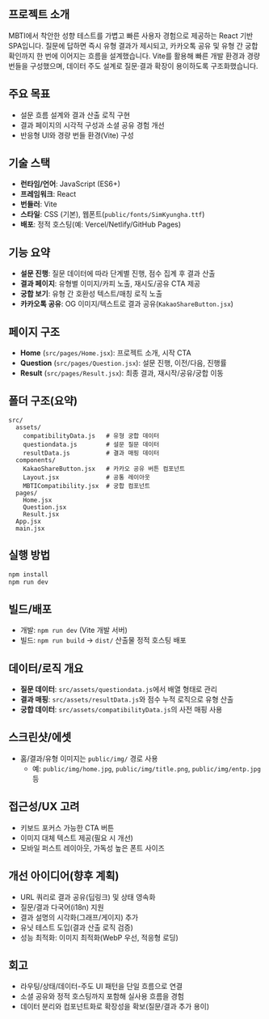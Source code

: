## 프로젝트 소개

MBTI에서 착안한 성향 테스트를 가볍고 빠른 사용자 경험으로 제공하는 React 기반 SPA입니다. 질문에 답하면 즉시 유형 결과가 제시되고, 카카오톡 공유 및 유형 간 궁합 확인까지 한 번에 이어지는 흐름을 설계했습니다. Vite를 활용해 빠른 개발 환경과 경량 번들을 구성했으며, 데이터 주도 설계로 질문·결과 확장이 용이하도록 구조화했습니다.

## 주요 목표

- 설문 흐름 설계와 결과 산출 로직 구현
- 결과 페이지의 시각적 구성과 소셜 공유 경험 개선
- 반응형 UI와 경량 번들 환경(Vite) 구성

## 기술 스택

- **런타임/언어**: JavaScript (ES6+)
- **프레임워크**: React
- **번들러**: Vite
- **스타일**: CSS (기본), 웹폰트(`public/fonts/SimKyungha.ttf`)
- **배포**: 정적 호스팅(예: Vercel/Netlify/GitHub Pages)

## 기능 요약

- **설문 진행**: 질문 데이터에 따라 단계별 진행, 점수 집계 후 결과 산출
- **결과 페이지**: 유형별 이미지/카피 노출, 재시도/공유 CTA 제공
- **궁합 보기**: 유형 간 호환성 텍스트/매칭 로직 노출
- **카카오톡 공유**: OG 이미지/텍스트로 결과 공유(`KakaoShareButton.jsx`)

## 페이지 구조

- **Home** (`src/pages/Home.jsx`): 프로젝트 소개, 시작 CTA
- **Question** (`src/pages/Question.jsx`): 설문 진행, 이전/다음, 진행률
- **Result** (`src/pages/Result.jsx`): 최종 결과, 재시작/공유/궁합 이동

## 폴더 구조(요약)

```text
src/
  assets/
    compatibilityData.js   # 유형 궁합 데이터
    questiondata.js        # 설문 질문 데이터
    resultData.js          # 결과 매핑 데이터
  components/
    KakaoShareButton.jsx   # 카카오 공유 버튼 컴포넌트
    Layout.jsx             # 공통 레이아웃
    MBTICompatibility.jsx  # 궁합 컴포넌트
  pages/
    Home.jsx
    Question.jsx
    Result.jsx
  App.jsx
  main.jsx
```

## 실행 방법

```bash
npm install
npm run dev
```

## 빌드/배포

- 개발: `npm run dev` (Vite 개발 서버)
- 빌드: `npm run build` → `dist/` 산출물 정적 호스팅 배포

## 데이터/로직 개요

- **질문 데이터**: `src/assets/questiondata.js`에서 배열 형태로 관리
- **결과 매핑**: `src/assets/resultData.js`와 점수 누적 로직으로 유형 산출
- **궁합 데이터**: `src/assets/compatibilityData.js`의 사전 매핑 사용

## 스크린샷/에셋

- 홈/결과/유형 이미지는 `public/img/` 경로 사용
  - 예: `public/img/home.jpg`, `public/img/title.png`, `public/img/entp.jpg` 등

## 접근성/UX 고려

- 키보드 포커스 가능한 CTA 버튼
- 이미지 대체 텍스트 제공(필요 시 개선)
- 모바일 퍼스트 레이아웃, 가독성 높은 폰트 사이즈

## 개선 아이디어(향후 계획)

- URL 쿼리로 결과 공유(딥링크) 및 상태 영속화
- 질문/결과 다국어(i18n) 지원
- 결과 설명의 시각화(그래프/게이지) 추가
- 유닛 테스트 도입(결과 산출 로직 검증)
- 성능 최적화: 이미지 최적화(WebP 우선, 적응형 로딩)

## 회고

- 라우팅/상태/데이터-주도 UI 패턴을 단일 흐름으로 연결
- 소셜 공유와 정적 호스팅까지 포함해 실사용 흐름을 경험
- 데이터 분리와 컴포넌트화로 확장성을 확보(질문/결과 추가 용이)



